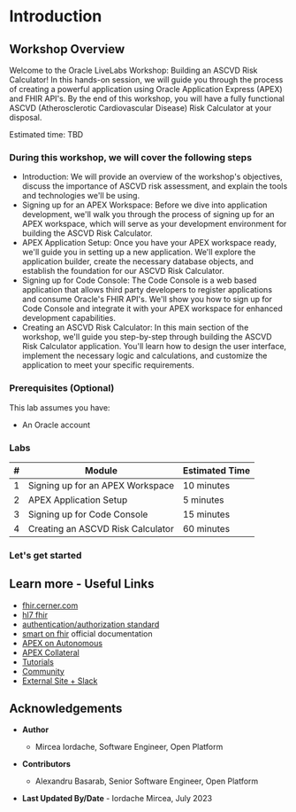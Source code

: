 # Introduction

## Workshop Overview

Welcome to the Oracle LiveLabs Workshop: Building an ASCVD Risk Calculator! In this hands-on session, we will guide you through the process of creating a powerful application using Oracle Application Express (APEX) and FHIR API's. By the end of this workshop, you will have a fully functional ASCVD (Atherosclerotic Cardiovascular Disease) Risk Calculator at your disposal.

Estimated time: TBD

### During this workshop, we will cover the following steps

* Introduction: We will provide an overview of the workshop's objectives, discuss the importance of ASCVD risk assessment, and explain the tools and technologies we'll be using.
* Signing up for an APEX Workspace: Before we dive into application development, we'll walk you through the process of signing up for an APEX workspace, which will serve as your development environment for building the ASCVD Risk Calculator.
* APEX Application Setup: Once you have your APEX workspace ready, we'll guide you in setting up a new application. We'll explore the application builder, create the necessary database objects, and establish the foundation for our ASCVD Risk Calculator.
* Signing up for Code Console: The Code Console is a web based application that allows third party developers to register applications and consume Oracle's FHIR API's. We'll show you how to sign up for Code Console and integrate it with your APEX workspace for enhanced development capabilities.
* Creating an ASCVD Risk Calculator: In this main section of the workshop, we'll guide you step-by-step through building the ASCVD Risk Calculator application. You'll learn how to design the user interface, implement the necessary logic and calculations, and customize the application to meet your specific requirements.

### Prerequisites (Optional)

This lab assumes you have:

* An Oracle account

### Labs

| # | Module                            | Estimated Time |
|---|-----------------------------------|----------------|
| 1 | Signing up for an APEX Workspace  | 10 minutes     |
| 2 | APEX Application Setup            | 5 minutes      |
| 3 | Signing up for Code Console       | 15 minutes     |
| 4 | Creating an ASCVD Risk Calculator | 60 minutes     |

### Let's get started

## Learn more - Useful Links

* [fhir.cerner.com](https://fhir.cerner.com/)
* [hl7 fhir](https://www.hl7.org/fhir/)
* [authentication/authorization standard](https://fhir.cerner.com/authorization/)
* [smart on fhir](https://docs.smarthealthit.org/) official documentation
* [APEX on Autonomous](https://apex.oracle.com/autonomous)
* [APEX Collateral](https://apex.oracle.com/)
* [Tutorials](https://apex.oracle.com/en/learn/tutorials)
* [Community](https://apex.oracle.com/community)
* [External Site + Slack](http://apex.world/)

## Acknowledgements

* **Author**
  * Mircea Iordache, Software Engineer, Open Platform

* **Contributors**
  * Alexandru Basarab, Senior Software Engineer, Open Platform

* **Last Updated By/Date** - Iordache Mircea, July 2023
